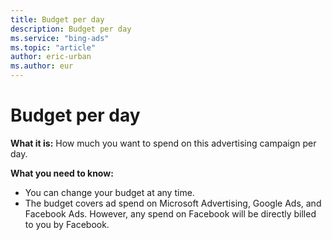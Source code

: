 ```yaml
---
title: Budget per day
description: Budget per day
ms.service: "bing-ads"
ms.topic: "article"
author: eric-urban
ms.author: eur
---
```


# Budget per day

**What it is:** How much you want to spend on this advertising campaign per day.

**What you need to know:**
- You can change your budget at any time.
- The budget covers ad spend on Microsoft Advertising, Google Ads, and Facebook Ads. However, any spend on Facebook will be directly billed to you by Facebook.


